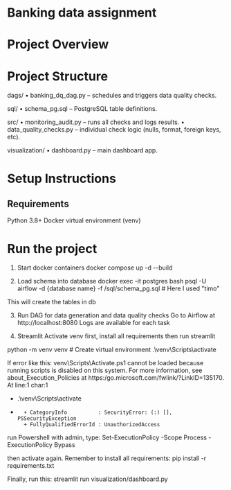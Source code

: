 # Banking data assignment

# Project Overview

# Project Structure

dags/
• banking_dq_dag.py – schedules and triggers data quality checks.

sql/
• schema_pg.sql – PostgreSQL table definitions.

src/
• monitoring_audit.py – runs all checks and logs results.
• data_quality_checks.py – individual check logic (nulls, format, foreign keys, etc).

visualization/
• dashboard.py – main dashboard app.


# Setup Instructions
## Requirements

Python 3.8+
Docker
virtual environment (venv)

# Run the project
1. Start docker containers
docker compose up -d --build

2. Load schema into database
docker exec -it postgres bash
psql -U airflow -d {database name} -f /sql/schema_pg.sql # Here I used "timo"

This will create the tables in db

3. Run DAG for data generation and data quality checks
Go to Airflow at http://localhost:8080
Logs are available for each task 

4. Streamlit
Activate venv first, install all requirements then run streamlit

python -m venv venv # Create virtual environment
.\venv\Scripts\activate

If error like this: 
venv\Scripts\Activate.ps1 cannot be loaded because running scripts is disabled on this system. For more information, see 
about_Execution_Policies at https:/go.microsoft.com/fwlink/?LinkID=135170.
At line:1 char:1
+ .\venv\Scripts\activate
+ ~~~~~~~~~~~~~~~~~~~~~~~
    + CategoryInfo          : SecurityError: (:) [], PSSecurityException
    + FullyQualifiedErrorId : UnauthorizedAccess

run Powershell with admin, type:
Set-ExecutionPolicy -Scope Process -ExecutionPolicy Bypass

then activate again.
Remember to install all requirements:
pip install -r requirements.txt

Finally, run this:
streamlit run visualization/dashboard.py



